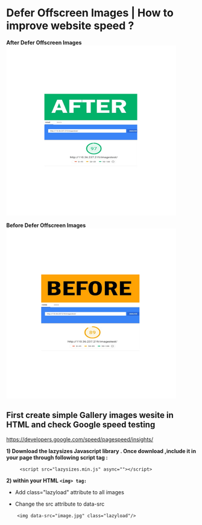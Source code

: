 # Defer Offscreen Images | How to improve website speed ?



<b> After Defer Offscreen Images </b>
<img src="images/After.png" height="450" width="450">

<b>Before Defer Offscreen Images</b>
<img src="images/Before.png" height="450" width="450">




## First create simple Gallery images wesite in HTML and check Google speed testing 

https://developers.google.com/speed/pagespeed/insights/


<b> 1) Download the lazysizes Javascript library . Once download ,include it in your page through following script tag :</b>
```
     <script src="lazysizes.min.js" async=""></script>
```
<b> 2) within your HTML ```<img> tag:``` </b>

* Add class="lazyload" attribute to all images
* Change the src attribute to data-src
 
    <!--Use data-src. And,specify lazyload class-->
```
    <img data-src="image.jpg" class="lazyload"/>
```
